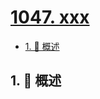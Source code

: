# [1047. xxx](https://github.com/Tdahuyou/TNotes.leetcode/tree/main/notes/1047.%20xxx)

<!-- region:toc -->

- [1. 📝 概述](#1--概述)

<!-- endregion:toc -->

## 1. 📝 概述
